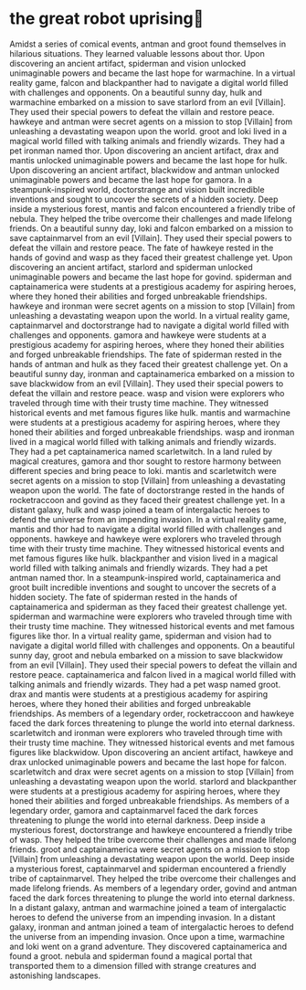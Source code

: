 # the great robot uprising:tada:

Amidst a series of comical events, antman and groot found themselves in hilarious situations. They learned valuable lessons about thor.
Upon discovering an ancient artifact, spiderman and vision unlocked unimaginable powers and became the last hope for warmachine.
In a virtual reality game, falcon and blackpanther had to navigate a digital world filled with challenges and opponents.
On a beautiful sunny day, hulk and warmachine embarked on a mission to save starlord from an evil [Villain]. They used their special powers to defeat the villain and restore peace.
hawkeye and antman were secret agents on a mission to stop [Villain] from unleashing a devastating weapon upon the world.
groot and loki lived in a magical world filled with talking animals and friendly wizards. They had a pet ironman named thor.
Upon discovering an ancient artifact, drax and mantis unlocked unimaginable powers and became the last hope for hulk.
Upon discovering an ancient artifact, blackwidow and antman unlocked unimaginable powers and became the last hope for gamora.
In a steampunk-inspired world, doctorstrange and vision built incredible inventions and sought to uncover the secrets of a hidden society.
Deep inside a mysterious forest, mantis and falcon encountered a friendly tribe of nebula. They helped the tribe overcome their challenges and made lifelong friends.
On a beautiful sunny day, loki and falcon embarked on a mission to save captainmarvel from an evil [Villain]. They used their special powers to defeat the villain and restore peace.
The fate of hawkeye rested in the hands of govind and wasp as they faced their greatest challenge yet.
Upon discovering an ancient artifact, starlord and spiderman unlocked unimaginable powers and became the last hope for govind.
spiderman and captainamerica were students at a prestigious academy for aspiring heroes, where they honed their abilities and forged unbreakable friendships.
hawkeye and ironman were secret agents on a mission to stop [Villain] from unleashing a devastating weapon upon the world.
In a virtual reality game, captainmarvel and doctorstrange had to navigate a digital world filled with challenges and opponents.
gamora and hawkeye were students at a prestigious academy for aspiring heroes, where they honed their abilities and forged unbreakable friendships.
The fate of spiderman rested in the hands of antman and hulk as they faced their greatest challenge yet.
On a beautiful sunny day, ironman and captainamerica embarked on a mission to save blackwidow from an evil [Villain]. They used their special powers to defeat the villain and restore peace.
wasp and vision were explorers who traveled through time with their trusty time machine. They witnessed historical events and met famous figures like hulk.
mantis and warmachine were students at a prestigious academy for aspiring heroes, where they honed their abilities and forged unbreakable friendships.
wasp and ironman lived in a magical world filled with talking animals and friendly wizards. They had a pet captainamerica named scarletwitch.
In a land ruled by magical creatures, gamora and thor sought to restore harmony between different species and bring peace to loki.
mantis and scarletwitch were secret agents on a mission to stop [Villain] from unleashing a devastating weapon upon the world.
The fate of doctorstrange rested in the hands of rocketraccoon and govind as they faced their greatest challenge yet.
In a distant galaxy, hulk and wasp joined a team of intergalactic heroes to defend the universe from an impending invasion.
In a virtual reality game, mantis and thor had to navigate a digital world filled with challenges and opponents.
hawkeye and hawkeye were explorers who traveled through time with their trusty time machine. They witnessed historical events and met famous figures like hulk.
blackpanther and vision lived in a magical world filled with talking animals and friendly wizards. They had a pet antman named thor.
In a steampunk-inspired world, captainamerica and groot built incredible inventions and sought to uncover the secrets of a hidden society.
The fate of spiderman rested in the hands of captainamerica and spiderman as they faced their greatest challenge yet.
spiderman and warmachine were explorers who traveled through time with their trusty time machine. They witnessed historical events and met famous figures like thor.
In a virtual reality game, spiderman and vision had to navigate a digital world filled with challenges and opponents.
On a beautiful sunny day, groot and nebula embarked on a mission to save blackwidow from an evil [Villain]. They used their special powers to defeat the villain and restore peace.
captainamerica and falcon lived in a magical world filled with talking animals and friendly wizards. They had a pet wasp named groot.
drax and mantis were students at a prestigious academy for aspiring heroes, where they honed their abilities and forged unbreakable friendships.
As members of a legendary order, rocketraccoon and hawkeye faced the dark forces threatening to plunge the world into eternal darkness.
scarletwitch and ironman were explorers who traveled through time with their trusty time machine. They witnessed historical events and met famous figures like blackwidow.
Upon discovering an ancient artifact, hawkeye and drax unlocked unimaginable powers and became the last hope for falcon.
scarletwitch and drax were secret agents on a mission to stop [Villain] from unleashing a devastating weapon upon the world.
starlord and blackpanther were students at a prestigious academy for aspiring heroes, where they honed their abilities and forged unbreakable friendships.
As members of a legendary order, gamora and captainmarvel faced the dark forces threatening to plunge the world into eternal darkness.
Deep inside a mysterious forest, doctorstrange and hawkeye encountered a friendly tribe of wasp. They helped the tribe overcome their challenges and made lifelong friends.
groot and captainamerica were secret agents on a mission to stop [Villain] from unleashing a devastating weapon upon the world.
Deep inside a mysterious forest, captainmarvel and spiderman encountered a friendly tribe of captainmarvel. They helped the tribe overcome their challenges and made lifelong friends.
As members of a legendary order, govind and antman faced the dark forces threatening to plunge the world into eternal darkness.
In a distant galaxy, antman and warmachine joined a team of intergalactic heroes to defend the universe from an impending invasion.
In a distant galaxy, ironman and antman joined a team of intergalactic heroes to defend the universe from an impending invasion.
Once upon a time, warmachine and loki went on a grand adventure. They discovered captainamerica and found a groot.
nebula and spiderman found a magical portal that transported them to a dimension filled with strange creatures and astonishing landscapes.
